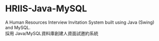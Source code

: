 # HRIIS-Java-MySQL
A Human Resources Interview Invitation System built using Java (Swing) and MySQL.  
採用 Java/MySQL資料庫創建人資面試邀約系統
